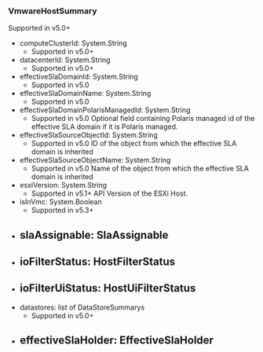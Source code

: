 ### VmwareHostSummary
Supported in v5.0+

- computeClusterId: System.String
  - Supported in v5.0+
- datacenterId: System.String
  - Supported in v5.0+
- effectiveSlaDomainId: System.String
  - Supported in v5.0
- effectiveSlaDomainName: System.String
  - Supported in v5.0
- effectiveSlaDomainPolarisManagedId: System.String
  - Supported in v5.0
  Optional field containing Polaris managed id of the effective SLA domain if it is Polaris managed.
- effectiveSlaSourceObjectId: System.String
  - Supported in v5.0
  ID of the object from which the effective SLA domain is inherited
- effectiveSlaSourceObjectName: System.String
  - Supported in v5.0
  Name of the object from which the effective SLA domain is inherited
- esxiVersion: System.String
  - Supported in v5.1+
  API Version of the ESXi Host.
- isInVmc: System.Boolean
  - Supported in v5.3+
- slaAssignable: SlaAssignable
  - 
- ioFilterStatus: HostFilterStatus
  - 
- ioFilterUiStatus: HostUiFilterStatus
  - 
- datastores: list of DataStoreSummarys
  - Supported in v5.0+
- effectiveSlaHolder: EffectiveSlaHolder
  - 
